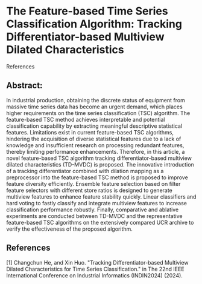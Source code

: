# The Feature-based Time Series Classification Algorithm: Tracking Differentiator-based Multiview Dilated Characteristics 
References

## Abstract:
In industrial production, obtaining the discrete status of equipment from massive time series data has become an urgent demand, which places higher requirements on the time series classification (TSC) algorithm. The feature-based TSC method achieves interpretable and potential classification capability by extracting meaningful descriptive statistical features. Limitations exist in current feature-based TSC algorithms, hindering the acquisition of diverse statistical features due to a lack of knowledge and insufficient research on processing redundant features, thereby limiting performance enhancements. Therefore, in this article, a novel feature-based TSC algorithm tracking differentiator-based multiview dilated characteristics (TD-MVDC) is proposed. The innovative introduction of a tracking differentiator combined with dilation mapping as a preprocessor into the feature-based TSC method is proposed to improve feature diversity efficiently. Ensemble feature selection based on filter feature selectors with different store ratios is designed to generate multiview features to enhance feature stability quickly. Linear classifiers and hard voting to fastly classify and integrate multiview features to increase classification performance robustly. Finally, comparative and ablative experiments are conducted between TD-MVDC and the representative feature-based TSC algorithms on the extensively compared UCR archive to verify the effectiveness of the proposed algorithm.

## References
[1] Changchun He, and Xin Huo. "Tracking Differentiator-based Multiview Dilated Characteristics for Time Series Classification." in The 22nd IEEE International Conference on Industrial Informatics (INDIN2024) (2024).
